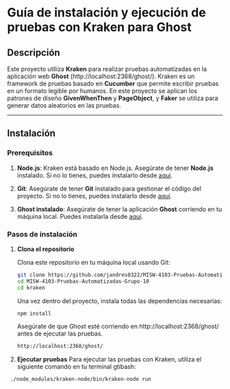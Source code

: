 # Guía de instalación y ejecución de pruebas con Kraken para Ghost

## Descripción

Este proyecto utiliza **Kraken** para realizar pruebas automatizadas en la aplicación web **Ghost** (http://localhost:2368/ghost/). Kraken es un framework de pruebas basado en **Cucumber** que permite escribir pruebas en un formato legible por humanos. En este proyecto se aplican los patrones de diseño **GivenWhenThen** y **PageObject**, y **Faker** se utiliza para generar datos aleatorios en las pruebas.

---

## Instalación

### Prerequisitos

1. **Node.js**: Kraken está basado en Node.js. Asegúrate de tener **Node.js** instalado. Si no lo tienes, puedes instalarlo desde [aquí](https://nodejs.org/).

2. **Git**: Asegúrate de tener **Git** instalado para gestionar el código del proyecto. Si no lo tienes, puedes instalarlo desde [aquí](https://git-scm.com/).

3. **Ghost instalado**: Asegúrate de tener la aplicación **Ghost** corriendo en tu máquina local. Puedes instalarla desde [aquí](https://ghost.org/docs/install/).

### Pasos de instalación

1. **Clona el repositorio**

   Clona este repositorio en tu máquina local usando Git:

   ```bash
   git clone https://github.com/jandres0322/MISW-4103-Pruebas-Automatizadas-Grupo-10.git
   cd MISW-4103-Pruebas-Automatizadas-Grupo-10
   cd kraken
   ```

   Una vez dentro del proyecto, instala todas las dependencias necesarias:

   ```bash
   npm install
   ```

   Asegúrate de que Ghost esté corriendo en http://localhost:2368/ghost/ antes de ejecutar las pruebas.
   ```bash
   http://localhost:2368/ghost/
   ```
2. **Ejecutar pruebas**
   Para ejecutar las pruebas con Kraken, utiliza el siguiente comando en tu terminal gtibash:
  ```bash
   ./node_modules/kraken-node/bin/kraken-node run
   ```
